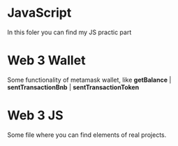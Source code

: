 # JavaScript
In this foler you can find my JS practic part

<h1>Web 3 Wallet</h1>

Some functionality of metamask wallet, like <b>getBalance</b> | <b>sentTransactionBnb</b> | <b>sentTransactionToken</b>

<h1>Web 3 JS</h1>

Some file where you can find elements of real projects.
